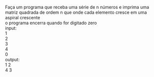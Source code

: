 Faça um programa que receba uma série de n números e imprima uma matriz quadrada de ordem n que onde cada elemento cresce em uma aspiral crescente  
o programa encerra quando for digitado zero    
input:  
1  
2  
3  
4  
0  
output:   
1 2  
4 3  